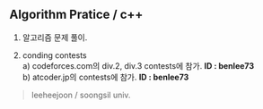 Algorithm Pratice / c++
------------------

1. 알고리즘 문제 풀이.

2. conding contests  
  a) codeforces.com의 div.2, div.3 contests에 참가.   **ID : benlee73**  
  b) atcoder.jp의 contests에 참가.                    **ID : benlee73**  
  
  
>leeheejoon / soongsil univ.
